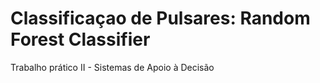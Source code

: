 # Classificaçao de Pulsares: Random Forest Classifier
Trabalho prático II - Sistemas de Apoio à Decisão
